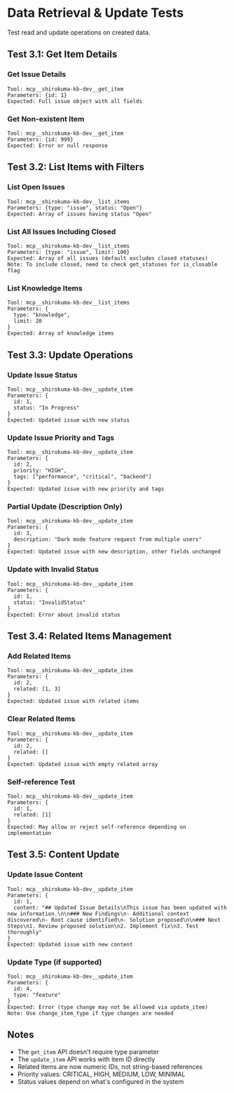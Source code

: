 # Data Retrieval & Update Tests

Test read and update operations on created data.

## Test 3.1: Get Item Details

### Get Issue Details
```
Tool: mcp__shirokuma-kb-dev__get_item
Parameters: {id: 1}
Expected: Full issue object with all fields
```

### Get Non-existent Item
```
Tool: mcp__shirokuma-kb-dev__get_item
Parameters: {id: 999}
Expected: Error or null response
```

## Test 3.2: List Items with Filters

### List Open Issues
```
Tool: mcp__shirokuma-kb-dev__list_items
Parameters: {type: "issue", status: "Open"}
Expected: Array of issues having status "Open"
```

### List All Issues Including Closed
```
Tool: mcp__shirokuma-kb-dev__list_items
Parameters: {type: "issue", limit: 100}
Expected: Array of all issues (default excludes closed statuses)
Note: To include closed, need to check get_statuses for is_closable flag
```

### List Knowledge Items
```
Tool: mcp__shirokuma-kb-dev__list_items
Parameters: {
  type: "knowledge",
  limit: 20
}
Expected: Array of knowledge items
```

## Test 3.3: Update Operations

### Update Issue Status
```
Tool: mcp__shirokuma-kb-dev__update_item
Parameters: {
  id: 1,
  status: "In Progress"
}
Expected: Updated issue with new status
```

### Update Issue Priority and Tags
```
Tool: mcp__shirokuma-kb-dev__update_item
Parameters: {
  id: 2,
  priority: "HIGH",
  tags: ["performance", "critical", "backend"]
}
Expected: Updated issue with new priority and tags
```

### Partial Update (Description Only)
```
Tool: mcp__shirokuma-kb-dev__update_item
Parameters: {
  id: 3,
  description: "Dark mode feature request from multiple users"
}
Expected: Updated issue with new description, other fields unchanged
```

### Update with Invalid Status
```
Tool: mcp__shirokuma-kb-dev__update_item
Parameters: {
  id: 1,
  status: "InvalidStatus"
}
Expected: Error about invalid status
```

## Test 3.4: Related Items Management

### Add Related Items
```
Tool: mcp__shirokuma-kb-dev__update_item
Parameters: {
  id: 2,
  related: [1, 3]
}
Expected: Updated issue with related items
```

### Clear Related Items
```
Tool: mcp__shirokuma-kb-dev__update_item
Parameters: {
  id: 2,
  related: []
}
Expected: Updated issue with empty related array
```

### Self-reference Test
```
Tool: mcp__shirokuma-kb-dev__update_item
Parameters: {
  id: 1,
  related: [1]
}
Expected: May allow or reject self-reference depending on implementation
```

## Test 3.5: Content Update

### Update Issue Content
```
Tool: mcp__shirokuma-kb-dev__update_item
Parameters: {
  id: 1,
  content: "## Updated Issue Details\nThis issue has been updated with new information.\n\n### New Findings\n- Additional context discovered\n- Root cause identified\n- Solution proposed\n\n### Next Steps\n1. Review proposed solution\n2. Implement fix\n3. Test thoroughly"
}
Expected: Updated issue with new content
```

### Update Type (if supported)
```
Tool: mcp__shirokuma-kb-dev__update_item
Parameters: {
  id: 4,
  type: "feature"
}
Expected: Error (type change may not be allowed via update_item)
Note: Use change_item_type if type changes are needed
```

## Notes
- The `get_item` API doesn't require type parameter
- The `update_item` API works with item ID directly
- Related items are now numeric IDs, not string-based references
- Priority values: CRITICAL, HIGH, MEDIUM, LOW, MINIMAL
- Status values depend on what's configured in the system